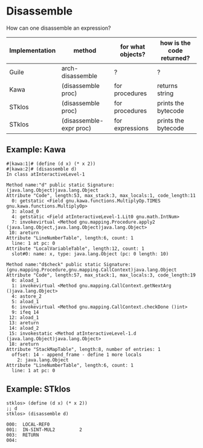 # Disassemble

How can one disassemble an expression?

| Implementation | method | for what objects? | how is the code returned? |
| -------------- | ------ | ----------------- | ------------------------- |
| Guile  | arch-disassemble | ? | ? |
| Kawa   | (disassemble proc) | for procedures | returns string |
| STklos | (disassemble proc) | for procedures | prints the bytecode |
| STklos | (disassemble-expr proc) | for expressions | prints the bytecode |

## Example: Kawa

```
#|kawa:1|# (define (d x) (* x 2))
#|kawa:2|# (disassemble d)
In class atInteractiveLevel-1

Method name:"d" public static Signature: (java.lang.Object)java.lang.Object
Attribute "Code", length:53, max_stack:3, max_locals:1, code_length:11
  0: getstatic <Field gnu.kawa.functions.MultiplyOp.TIMES gnu.kawa.functions.MultiplyOp>
  3: aload_0
  4: getstatic <Field atInteractiveLevel-1.Lit0 gnu.math.IntNum>
  7: invokevirtual <Method gnu.mapping.Procedure.apply2 (java.lang.Object,java.lang.Object)java.lang.Object>
 10: areturn
Attribute "LineNumberTable", length:6, count: 1
  line: 1 at pc: 0
Attribute "LocalVariableTable", length:12, count: 1
  slot#0: name: x, type: java.lang.Object (pc: 0 length: 10)

Method name:"d$check" public static Signature: (gnu.mapping.Procedure,gnu.mapping.CallContext)java.lang.Object
Attribute "Code", length:57, max_stack:1, max_locals:3, code_length:19
  0: aload_1
  1: invokevirtual <Method gnu.mapping.CallContext.getNextArg ()java.lang.Object>
  4: astore_2
  5: aload_1
  6: invokevirtual <Method gnu.mapping.CallContext.checkDone ()int>
  9: ifeq 14
 12: aload_1
 13: areturn
 14: aload_2
 15: invokestatic <Method atInteractiveLevel-1.d (java.lang.Object)java.lang.Object>
 18: areturn
Attribute "StackMapTable", length:8, number of entries: 1
  offset: 14 - append_frame - define 1 more locals
    2: java.lang.Object
Attribute "LineNumberTable", length:6, count: 1
  line: 1 at pc: 0
```

## Example: STklos

```
stklos> (define (d x) (* x 2))
;; d
stklos> (disassemble d)

000:  LOCAL-REF0          
001:  IN-SINT-MUL2         2
003:  RETURN              
004:
```
